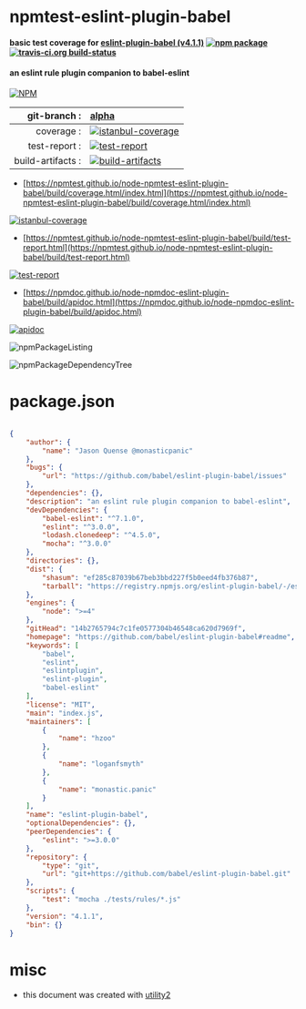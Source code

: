 # npmtest-eslint-plugin-babel

#### basic test coverage for  [eslint-plugin-babel (v4.1.1)](https://github.com/babel/eslint-plugin-babel#readme)  [![npm package](https://img.shields.io/npm/v/npmtest-eslint-plugin-babel.svg?style=flat-square)](https://www.npmjs.org/package/npmtest-eslint-plugin-babel) [![travis-ci.org build-status](https://api.travis-ci.org/npmtest/node-npmtest-eslint-plugin-babel.svg)](https://travis-ci.org/npmtest/node-npmtest-eslint-plugin-babel)

#### an eslint rule plugin companion to babel-eslint

[![NPM](https://nodei.co/npm/eslint-plugin-babel.png?downloads=true&downloadRank=true&stars=true)](https://www.npmjs.com/package/eslint-plugin-babel)

| git-branch : | [alpha](https://github.com/npmtest/node-npmtest-eslint-plugin-babel/tree/alpha)|
|--:|:--|
| coverage : | [![istanbul-coverage](https://npmtest.github.io/node-npmtest-eslint-plugin-babel/build/coverage.badge.svg)](https://npmtest.github.io/node-npmtest-eslint-plugin-babel/build/coverage.html/index.html)|
| test-report : | [![test-report](https://npmtest.github.io/node-npmtest-eslint-plugin-babel/build/test-report.badge.svg)](https://npmtest.github.io/node-npmtest-eslint-plugin-babel/build/test-report.html)|
| build-artifacts : | [![build-artifacts](https://npmtest.github.io/node-npmtest-eslint-plugin-babel/glyphicons_144_folder_open.png)](https://github.com/npmtest/node-npmtest-eslint-plugin-babel/tree/gh-pages/build)|

- [https://npmtest.github.io/node-npmtest-eslint-plugin-babel/build/coverage.html/index.html](https://npmtest.github.io/node-npmtest-eslint-plugin-babel/build/coverage.html/index.html)

[![istanbul-coverage](https://npmtest.github.io/node-npmtest-eslint-plugin-babel/build/screenCapture.buildCi.browser.%252Ftmp%252Fbuild%252Fcoverage.lib.html.png)](https://npmtest.github.io/node-npmtest-eslint-plugin-babel/build/coverage.html/index.html)

- [https://npmtest.github.io/node-npmtest-eslint-plugin-babel/build/test-report.html](https://npmtest.github.io/node-npmtest-eslint-plugin-babel/build/test-report.html)

[![test-report](https://npmtest.github.io/node-npmtest-eslint-plugin-babel/build/screenCapture.buildCi.browser.%252Ftmp%252Fbuild%252Ftest-report.html.png)](https://npmtest.github.io/node-npmtest-eslint-plugin-babel/build/test-report.html)

- [https://npmdoc.github.io/node-npmdoc-eslint-plugin-babel/build/apidoc.html](https://npmdoc.github.io/node-npmdoc-eslint-plugin-babel/build/apidoc.html)

[![apidoc](https://npmdoc.github.io/node-npmdoc-eslint-plugin-babel/build/screenCapture.buildCi.browser.%252Ftmp%252Fbuild%252Fapidoc.html.png)](https://npmdoc.github.io/node-npmdoc-eslint-plugin-babel/build/apidoc.html)

![npmPackageListing](https://npmtest.github.io/node-npmtest-eslint-plugin-babel/build/screenCapture.npmPackageListing.svg)

![npmPackageDependencyTree](https://npmtest.github.io/node-npmtest-eslint-plugin-babel/build/screenCapture.npmPackageDependencyTree.svg)



# package.json

```json

{
    "author": {
        "name": "Jason Quense @monasticpanic"
    },
    "bugs": {
        "url": "https://github.com/babel/eslint-plugin-babel/issues"
    },
    "dependencies": {},
    "description": "an eslint rule plugin companion to babel-eslint",
    "devDependencies": {
        "babel-eslint": "^7.1.0",
        "eslint": "^3.0.0",
        "lodash.clonedeep": "^4.5.0",
        "mocha": "^3.0.0"
    },
    "directories": {},
    "dist": {
        "shasum": "ef285c87039b67beb3bbd227f5b0eed4fb376b87",
        "tarball": "https://registry.npmjs.org/eslint-plugin-babel/-/eslint-plugin-babel-4.1.1.tgz"
    },
    "engines": {
        "node": ">=4"
    },
    "gitHead": "14b2765794c7c1fe0577304b46548ca620d7969f",
    "homepage": "https://github.com/babel/eslint-plugin-babel#readme",
    "keywords": [
        "babel",
        "eslint",
        "eslintplugin",
        "eslint-plugin",
        "babel-eslint"
    ],
    "license": "MIT",
    "main": "index.js",
    "maintainers": [
        {
            "name": "hzoo"
        },
        {
            "name": "loganfsmyth"
        },
        {
            "name": "monastic.panic"
        }
    ],
    "name": "eslint-plugin-babel",
    "optionalDependencies": {},
    "peerDependencies": {
        "eslint": ">=3.0.0"
    },
    "repository": {
        "type": "git",
        "url": "git+https://github.com/babel/eslint-plugin-babel.git"
    },
    "scripts": {
        "test": "mocha ./tests/rules/*.js"
    },
    "version": "4.1.1",
    "bin": {}
}
```



# misc
- this document was created with [utility2](https://github.com/kaizhu256/node-utility2)
